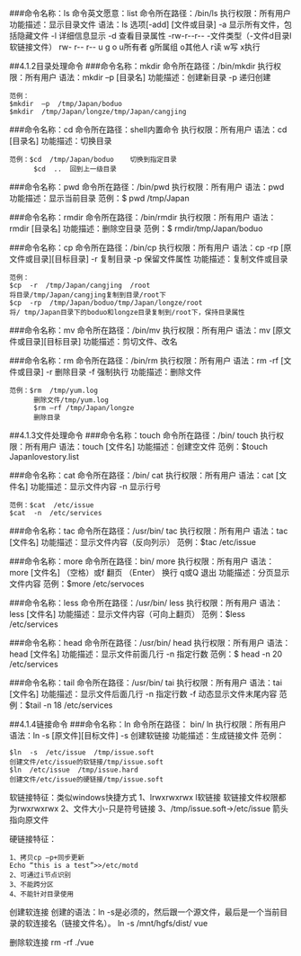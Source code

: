 


###命令名称：ls
命令英文愿意：list
命令所在路径：/bin/ls
执行权限：所有用户
功能描述：显示目录文件
语法：ls  选项[-add]  [文件或目录]
		-a  显示所有文件，包括隐藏文件
		-l   详细信息显示
		-d  查看目录属性
-rw-r--r--
-文件类型（-文件d目录l软链接文件）
rw- r-- r--
u g o
u所有者 g所属组 o其他人
r读 w写 x执行 



##4.1.2目录处理命令
###命令名称：mkdir
命令所在路径：/bin/mkdir
执行权限：所有用户
语法：mkdir  –p  [目录名]
功能描述：创建新目录
		  -p  递归创建

	范例：
	$mkdir  –p  /tmp/Japan/boduo
	$mkdir  /tmp/Japan/longze/tmp/Japan/cangjing

###命令名称：cd
命令所在路径：shell内置命令
执行权限：所有用户
语法：cd  [目录名]
功能描述：切换目录

	范例：$cd  /tmp/Japan/boduo	切换到指定目录
	      $cd  ..  回到上一级目录


###命令名称：pwd
命令所在路径：/bin/pwd
执行权限：所有用户
语法：pwd
功能描述：显示当前目录
范例：$  pwd
		/tmp/Japan 

###命令名称：rmdir
命令所在路径：/bin/rmdir
执行权限：所有用户
语法：rmdir  [目录名]
功能描述：删除空目录
范例：$ rmdir/tmp/Japan/boduo


###命令名称：cp
命令所在路径：/bin/cp
执行权限：所有用户
语法：cp  -rp  [原文件或目录][目标目录]
		   -r  复制目录
		   -p  保留文件属性
功能描述：复制文件或目录

	范例：
	$cp  -r  /tmp/Japan/cangjing  /root
	将目录/tmp/Japan/cangjing复制到目录/root下
	$cp  -rp  /tmp/Japan/boduo/tmp/Japan/longze/root
	将/ tmp/Japan目录下的boduo和longze目录复制到/root下，保持目录属性

 
###命令名称：mv
命令所在路径：/bin/mv
执行权限：所有用户
语法：mv  [原文件或目录][目标目录]
功能描述：剪切文件、改名


###命令名称：rm
命令所在路径：/bin/rm
执行权限：所有用户
语法：rm  -rf  [文件或目录]
		   -r 删除目录
		   -f 强制执行
功能描述：删除文件

	范例：$rm  /tmp/yum.log
	      删除文件/tmp/yum.log
	      $rm –rf /tmp/Japan/longze
	      删除目录
		

 
##4.1.3文件处理命令
###命令名称：touch
命令所在路径：/bin/ touch
执行权限：所有用户
语法：touch  [文件名]
功能描述：创建空文件
范例：$touch  Japanlovestory.list


###命令名称：cat
命令所在路径：/bin/ cat
执行权限：所有用户
语法：cat  [文件名]
功能描述：显示文件内容
		  -n  显示行号

	范例：$cat  /etc/issue
	$cat  -n  /etc/services


###命令名称：tac
命令所在路径：/usr/bin/ tac
执行权限：所有用户
语法：tac  [文件名]
功能描述：显示文件内容（反向列示）
范例：$tac  /etc/issue

###命令名称：more
命令所在路径：bin/ more
执行权限：所有用户
语法：more  [文件名]
		（空格）或f		翻页
		（Enter）		换行
		q或Q			退出
功能描述：分页显示文件内容
范例：$more  /etc/servoces


###命令名称：less
命令所在路径：/usr/bin/ less
执行权限：所有用户
语法：less  [文件名]
功能描述：显示文件内容（可向上翻页）
范例：$less  /etc/services


###命令名称：head
命令所在路径：/usr/bin/ head
执行权限：所有用户
语法：head  [文件名]
功能描述：显示文件前面几行
		  -n 指定行数
范例：$ head  -n  20  /etc/services


###命令名称：tail
命令所在路径：/usr/bin/ tai
执行权限：所有用户
语法：tai   [文件名]
功能描述：显示文件后面几行
		  -n  指定行数
		  -f  动态显示文件末尾内容
范例：$tail  -n  18  /etc/services



##4.1.4链接命令
###命令名称：ln
命令所在路径： bin/ ln
执行权限：所有用户
语法：ln  -s  [原文件][目标文件]
		  -s 创建软链接
功能描述：生成链接文件
范例：

	$ln  -s  /etc/issue  /tmp/issue.soft
	创建文件/etc/issue的软链接/tmp/issue.soft
	$ln  /etc/issue  /tmp/issue.hard
	创建文件/etc/issue的硬链接/tmp/issue.soft
软链接特征：类似windows快捷方式
1、lrwxrwxrwx	l软链接
软链接文件权限都为rwxrwxrwx
2、文件大小-只是符号链接
3、/tmp/issue.soft->/etc/issue
箭头指向原文件

硬链接特征：

	1、拷贝cp –p+同步更新
	Echo “this is a test”>>/etc/motd
	2、可通过i节点识别
	3、不能跨分区
	4、不能针对目录使用

创建软连接
创建的语法：ln -s是必须的，然后跟一个源文件，最后是一个当前目录的软连接名（链接文件名）。
ln -s /mnt/hgfs/dist/ vue

删除软连接
rm -rf ./vue